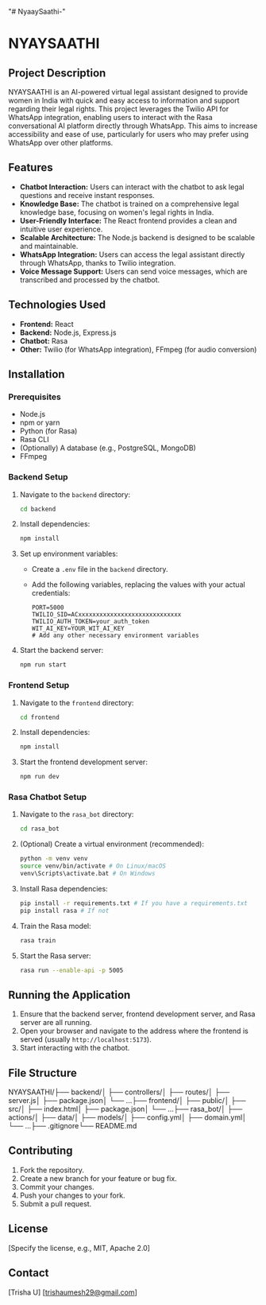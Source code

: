 "# NyaaySaathi-" 
# NYAYSAATHI

## Project Description

NYAYSAATHI is an AI-powered virtual legal assistant designed to provide women in India with quick and easy access to information and support regarding their legal rights.  This project leverages the Twilio API for WhatsApp integration, enabling users to interact with the Rasa conversational AI platform directly through WhatsApp.  This aims to increase accessibility and ease of use, particularly for users who may prefer using WhatsApp over other platforms.

## Features

* **Chatbot Interaction:** Users can interact with the chatbot to ask legal questions and receive instant responses.
* **Knowledge Base:** The chatbot is trained on a comprehensive legal knowledge base, focusing on women's legal rights in India.
* **User-Friendly Interface:** The React frontend provides a clean and intuitive user experience.
* **Scalable Architecture:** The Node.js backend is designed to be scalable and maintainable.
* **WhatsApp Integration:** Users can access the legal assistant directly through WhatsApp, thanks to Twilio integration.
* **Voice Message Support:** Users can send voice messages, which are transcribed and processed by the chatbot.

## Technologies Used

* **Frontend:** React
* **Backend:** Node.js, Express.js
* **Chatbot:** Rasa
* **Other:** Twilio (for WhatsApp integration), FFmpeg (for audio conversion)

## Installation

### Prerequisites

* Node.js
* npm or yarn
* Python (for Rasa)
* Rasa CLI
* (Optionally) A database (e.g., PostgreSQL, MongoDB)
* FFmpeg

### Backend Setup

1.  Navigate to the `backend` directory:

    ```bash
    cd backend
    ```

2.  Install dependencies:

    ```bash
    npm install
    ```

3.  Set up environment variables:

    * Create a `.env` file in the `backend` directory.
    * Add the following variables, replacing the values with your actual credentials:

        ```
        PORT=5000
        TWILIO_SID=ACxxxxxxxxxxxxxxxxxxxxxxxxxxxxx
        TWILIO_AUTH_TOKEN=your_auth_token
        WIT_AI_KEY=YOUR_WIT_AI_KEY
        # Add any other necessary environment variables
        ```

4.  Start the backend server:

    ```bash
    npm run start
    ```

### Frontend Setup

1.  Navigate to the `frontend` directory:

    ```bash
    cd frontend
    ```

2.  Install dependencies:

    ```bash
    npm install
    ```

3.  Start the frontend development server:

    ```bash
    npm run dev
    ```

### Rasa Chatbot Setup

1.  Navigate to the `rasa_bot` directory:

    ```bash
    cd rasa_bot
    ```

2.  (Optional) Create a virtual environment (recommended):

    ```bash
    python -m venv venv
    source venv/bin/activate # On Linux/macOS
    venv\Scripts\activate.bat # On Windows
    ```

3.  Install Rasa dependencies:

    ```bash
    pip install -r requirements.txt # If you have a requirements.txt
    pip install rasa # If not
    ```

4.  Train the Rasa model:

    ```bash
    rasa train
    ```

5.  Start the Rasa server:

    ```bash
    rasa run --enable-api -p 5005
    ```

##  Running the Application

1.  Ensure that the backend server, frontend development server, and Rasa server are all running.
2.  Open your browser and navigate to the address where the frontend is served (usually `http://localhost:5173`).
3.  Start interacting with the chatbot.

##  File Structure

NYAYSAATHI/├── backend/│   ├── controllers/│   ├── routes/│   ├── server.js│   ├── package.json│   └── ...├── frontend/│   ├── public/│   ├── src/│   ├── index.html│   ├── package.json│   └── ...├── rasa_bot/│   ├── actions/│   ├── data/│   ├── models/│   ├── config.yml│   ├── domain.yml│   └── ...├── .gitignore└── README.md
##  Contributing

1.  Fork the repository.
2.  Create a new branch for your feature or bug fix.
3.  Commit your changes.
4.  Push your changes to your fork.
5.  Submit a pull request.

##  License

[Specify the license, e.g., MIT, Apache 2.0]

##  Contact

[Trisha U]
[trishaumesh29@gmail.com]
